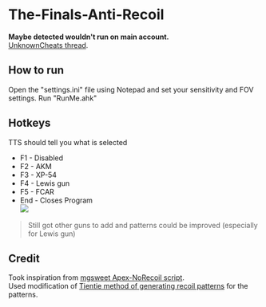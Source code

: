 # The-Finals-Anti-Recoil
**Maybe detected wouldn't run on main account.**\
[UnknownCheats thread](https://www.unknowncheats.me/forum/other-fps-games/616379-finals-ahk-anti-recoil.html).
## How to run
Open the "settings.ini" file using Notepad and set your sensitivity and FOV settings.
Run "RunMe.ahk"
## Hotkeys
TTS should tell you what is selected
- F1 - Disabled
- F2 - AKM
- F3 - XP-54
- F4 - Lewis gun
- F5 - FCAR
- End - Closes Program\
![](https://i.imgur.com/vLAPXMd.png)
> Still got other guns to add and patterns could be improved (especially for Lewis gun)
## Credit
Took inspiration from [mgsweet Apex-NoRecoil script](https://github.com/mgsweet/Apex-NoRecoil-2021).\
Used modification of [Tientie method of generating recoil patterns](https://github.com/vengefulcrop/AE-Recoil-Pattern-Generation/) for the patterns.
